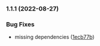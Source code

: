 

### 1.1.1 (2022-08-27)


### Bug Fixes

* missing dependencies ([1ecb77b](https://github.com/iamsavani/react-native-bip39/commit/1ecb77b47d42964ff481d38cadb397f23eac3c3c))
